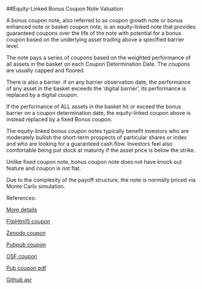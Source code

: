 ##Equity-Linked Bonus Coupon Note Valuation

A bonus coupon note, also referred to as coupon growth note or bonus enhanced note or basket coupon note, is an equity-linked note that provides guaranteed coupons over the life of the note with potential for a bonus coupon based on the underlying asset trading above a specified barrier level. 

The note pays a series of coupons based on the weighted performance of all assets in the basket on each Coupon Determination Date. The coupons are usually capped and floored.

There is also a barrier. if on any barrier observation date, the performance of any asset in the basket exceeds the ‘digital barrier’, its performance is replaced by a digital coupon.

If the performance of ALL assets in the basket hit or exceed the bonus barrier on a coupon determination date, the equity-linked coupon above is instead replaced by a fixed Bonus coupon.

The equity-linked bonus coupon notes typically benefit investors who are moderately bullish the short-term prospects of particular shares or index and who are looking for a guaranteed cash flow. Investors feel also comfortable being put stock at maturity if the asset price is below the strike.

Unlike fixed coupon note, bonus coupon note does not have knock out feature and coupon is not flat.

Due to the complexity of the payoff structure, the note is normally priced via Monte Carlo simulation. 




References:
   
[More details](./EqCoupon-22.pdf)   
   
[FlipHtml5 coupon](https://fliphtml5.com/download/download-pdf-file.php?str=x0DZh9GTud3bENXamkjM4ATN4MTPkl0av9mY)
   
[Zenodo coupon](https://zenodo.org/record/4648557/files/EqCoupon-22.pdf)
   
[Pubpub coupon](https://david.pubpub.org/pub/4f1by115/release/1)
   
[OSF coupon](https://osf.io/x2rf8/download)

[Pub coupon pdf](https://assets.pubpub.org/hbjsvzd2/51617138248316.pdf)

[Github asr](https://github.com/alanwhite1203/EqCoupon/releases/download/1/EqCoupon-22.pdf)  